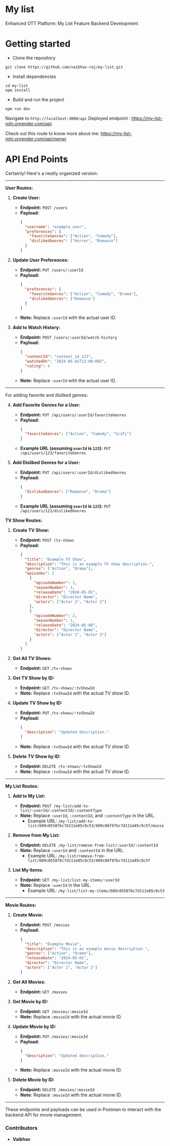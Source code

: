 # My list

Enhanced OTT Platform: My List Feature Backend Development

# Getting started
- Clone the repository
```
git clone https://github.com/vaibhav-raj/my-list.git

```
- Install dependencies
```
cd my-list
npm install
```
- Build and run the project
```
npm run dev
```
  Navigate to `http://localhost:3000/api`
  Deployed endpoint : https://my-list-rphj.onrender.com/api 

Check out this route to know more about me: https://my-list-rphj.onrender.com/api/owner

# API End Points
Certainly! Here's a neatly organized version:

---
**User Routes:**

1. **Create User:**
   - **Endpoint:** `POST /users`
   - **Payload:**
     ```json
     {
       "username": "example_user",
       "preferences": {
         "favoriteGenres": ["Action", "Comedy"],
         "dislikedGenres": ["Horror", "Romance"]
       }
     }
     ```

2. **Update User Preferences:**
   - **Endpoint:** `PUT /users/:userId`
   - **Payload:**
     ```json
     {
       "preferences": {
         "favoriteGenres": ["Action", "Comedy", "Drama"],
         "dislikedGenres": ["Romance"]
       }
     }
     ```
   - **Note:** Replace `:userId` with the actual user ID.

3. **Add to Watch History:**
   - **Endpoint:** `POST /users/:userId/watch-history`
   - **Payload:**
     ```json
     {
       "contentId": "content_id_123",
       "watchedOn": "2024-05-01T12:00:00Z",
       "rating": 4
     }
     ```
   - **Note:** Replace `:userId` with the actual user ID.

---

For adding favorite and disliked genres:

4. **Add Favorite Genres for a User:**
   - **Endpoint:** `PUT /api/users/:userId/favoriteGenres`
   - **Payload:**
     ```json
     {
       "favoriteGenres": ["Action", "Comedy", "SciFi"]
     }
     ```
   - **Example URL (assuming `userId` is `123`):** `PUT /api/users/123/favoriteGenres`

5. **Add Disliked Genres for a User:**
   - **Endpoint:** `PUT /api/users/:userId/dislikedGenres`
   - **Payload:**
     ```json
     {
       "dislikedGenres": ["Romance", "Drama"]
     }
     ```
   - **Example URL (assuming `userId` is `123`):** `PUT /api/users/123/dislikedGenres`

**TV Show Routes:**

1. **Create TV Show:**
   - **Endpoint:** `POST /tv-shows`
   - **Payload:**
     ```json
     {
       "title": "Example TV Show",
       "description": "This is an example TV show description.",
       "genres": ["Action", "Drama"],
       "episodes": [
         {
           "episodeNumber": 1,
           "seasonNumber": 1,
           "releaseDate": "2024-05-01",
           "director": "Director Name",
           "actors": ["Actor 1", "Actor 2"]
         },
         {
           "episodeNumber": 2,
           "seasonNumber": 1,
           "releaseDate": "2024-05-08",
           "director": "Director Name",
           "actors": ["Actor 1", "Actor 3"]
         }
       ]
     }
     ```

2. **Get All TV Shows:**
   - **Endpoint:** `GET /tv-shows`

3. **Get TV Show by ID:**
   - **Endpoint:** `GET /tv-shows/:tvShowId`
   - **Note:** Replace `:tvShowId` with the actual TV show ID.

4. **Update TV Show by ID:**
   - **Endpoint:** `PUT /tv-shows/:tvShowId`
   - **Payload:**
     ```json
     {
       "description": "Updated description."
     }
     ```
   - **Note:** Replace `:tvShowId` with the actual TV show ID.

5. **Delete TV Show by ID:**
   - **Endpoint:** `DELETE /tv-shows/:tvShowId`
   - **Note:** Replace `:tvShowId` with the actual TV show ID.

---

**My List Routes:**

1. **Add to My List:**
   - **Endpoint:** `POST /my-list/add-to-list/:userId/:contentId/:contentType`
   - **Note:** Replace `:userId`, `:contentId`, and `:contentType` in the URL.
     - Example URL: `/my-list/add-to-list/609c05587bc7d111e85c9c53/609c06f97bc7d111e85c9c5f/movie`

2. **Remove from My List:**
   - **Endpoint:** `DELETE /my-list/remove-from-list/:userId/:contentId`
   - **Note:** Replace `:userId` and `:contentId` in the URL.
     - Example URL: `/my-list/remove-from-list/609c05587bc7d111e85c9c53/609c06f97bc7d111e85c9c5f`

3. **List My Items:**
   - **Endpoint:** `GET /my-list/list-my-items/:userId`
   - **Note:** Replace `:userId` in the URL.
     - Example URL: `/my-list/list-my-items/609c05587bc7d111e85c9c53`

---

**Movie Routes:**

1. **Create Movie:**
   - **Endpoint:** `POST /movies`
   - **Payload:**
     ```json
     {
       "title": "Example Movie",
       "description": "This is an example movie description.",
       "genres": ["Action", "Drama"],
       "releaseDate": "2024-05-01",
       "director": "Director Name",
       "actors": ["Actor 1", "Actor 2"]
     }
     ```

2. **Get All Movies:**
   - **Endpoint:** `GET /movies`

3. **Get Movie by ID:**
   - **Endpoint:** `GET /movies/:movieId`
   - **Note:** Replace `:movieId` with the actual movie ID.

4. **Update Movie by ID:**
   - **Endpoint:** `PUT /movies/:movieId`
   - **Payload:**
     ```json
     {
       "description": "Updated description."
     }
     ```
   - **Note:** Replace `:movieId` with the actual movie ID.

5. **Delete Movie by ID:**
   - **Endpoint:** `DELETE /movies/:movieId`
   - **Note:** Replace `:movieId` with the actual movie ID.

---

These endpoints and payloads can be used in Postman to interact with the backend API for movie management.


### Contributors

- **Vaibhav**

